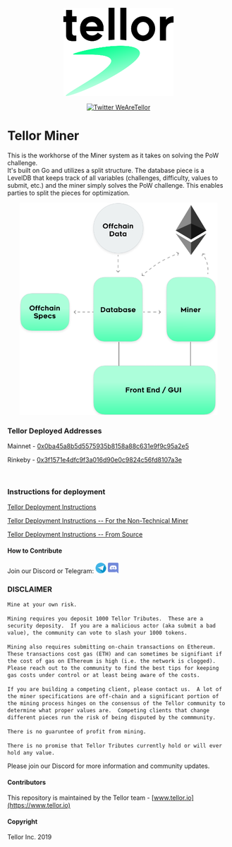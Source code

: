 <p align="center">
  <a href='https://www.tellor.io/'>
    <img src= './public/Tellor.png' width="250" height="200" alt='tellor.io' />
  </a>
</p>

<p align="center">
  <a href='https://twitter.com/WeAreTellor'>
    <img src= 'https://img.shields.io/twitter/url/http/shields.io.svg?style=social' alt='Twitter WeAreTellor' />
  </a> 
</p>

# Tellor Miner

This is the workhorse of the Miner system as it takes on solving the PoW challenge.  
It's built on Go and utilizes a split structure.  The database piece is a LevelDB that keeps track of all variables (challenges, difficulty, values to submit, etc.) and the miner simply solves the PoW challenge.  This enables parties to split the pieces for optimization.

<p align="center">
    <img src= './public/minerspecs.png' width="450" alt='MinerSpecs' />
</p>


### Tellor Deployed Addresses

Mainnet - [0x0ba45a8b5d5575935b8158a88c631e9f9c95a2e5](https://etherscan.io/address/0x0ba45a8b5d5575935b8158a88c631e9f9c95a2e5)

Rinkeby - [0x3f1571e4dfc9f3a016d90e0c9824c56fd8107a3e](https://rinkeby.etherscan.io/address/0x3f1571e4dfc9f3a016d90e0c9824c56fd8107a3e)

</br>

### Instructions for deployment


[Tellor Deployment Instructions](https://github.com/tellor-io/TellorMiner/wiki/Launching-the-Miner---Technical)


[Tellor Deployment Instructions -- For the Non-Technical Miner](https://github.com/tellor-io/TellorMiner/wiki/Launching-the-Miner---Non-Technical)


[Tellor Deployment Instructions -- From Source](https://github.com/tellor-io/TellorMiner/wiki/Launching-the-Miner---From-Source)


#### How to Contribute<a name="how2contribute"> </a>  
Join our Discord or Telegram:
[<img src="./public/telegram.png" width="24" height="24">](https://t.me/tellor)
[<img src="./public/discord.png" width="24" height="24">](https://discord.gg/zFcM3G)

### DISCLAIMER


    Mine at your own risk.  

    Mining requires you deposit 1000 Tellor Tributes.  These are a security deposity.  If you are a malicious actor (aka submit a bad value), the community can vote to slash your 1000 tokens.  

    Mining also requires submitting on-chain transactions on Ethereum.  These transactions cost gas (ETH) and can sometimes be signifiant if the cost of gas on EThereum is high (i.e. the network is clogged).  Please reach out to the community to find the best tips for keeping gas costs under control or at least being aware of the costs. 

    If you are building a competing client, please contact us.  A lot of the miner specifications are off-chain and a significant portion of the mining process hinges on the consensus of the Tellor community to determine what proper values are.  Competing clients that change different pieces run the risk of being disputed by the commmunity.  

    There is no guaruntee of profit from mining. 

    There is no promise that Tellor Tributes currently hold or will ever hold any value. 

Please join our Discord for more information and community updates. 


#### Contributors<a name="contributors"> </a>

This repository is maintained by the Tellor team - [www.tellor.io](https://www.tellor.io)


#### Copyright

Tellor Inc. 2019

